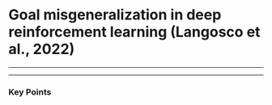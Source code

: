 # Goal misgeneralization in deep reinforcement learning (Langosco et al., 2022) 

---



---
### Key Points